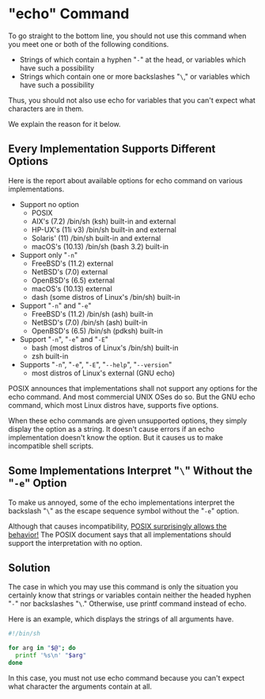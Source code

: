 # "echo" Command

To go straight to the bottom line, you should not use this command when you meet one or both of the following conditions.

* Strings of which contain a hyphen "`-`" at the head, or variables which have such a possibility
* Strings which contain one or more backslashes "`\`," or variables which have such a possibility

Thus, you should not also use echo for variables that you can't expect what characters are in them.

We explain the reason for it below.

## Every Implementation Supports Different Options

Here is the report about available options for echo command on various implementations.

* Support no option
  * POSIX
  * AIX's (7.2) /bin/sh (ksh) built-in and external
  * HP-UX's (11i v3) /bin/sh built-in and external
  * Solaris' (11) /bin/sh built-in and external
  * macOS's (10.13) /bin/sh (bash 3.2) built-in
* Support only "`-n`"
  * FreeBSD's (11.2) external
  * NetBSD's (7.0) external
  * OpenBSD's (6.5) external
  * macOS's (10.13) external
  * dash (some distros of Linux's /bin/sh) built-in
* Support "`-n`" and "`-e`"
  * FreeBSD's (11.2) /bin/sh (ash) built-in
  * NetBSD's (7.0) /bin/sh (ash) built-in
  * OpenBSD's (6.5) /bin/sh (pdksh) built-in
* Support "`-n`", "`-e`" and "`-E`"
  * bash (most distros of Linux's /bin/sh) built-in
  * zsh built-in
* Supports "`-n`", "`-e`", "`-E`", "`--help`", "`--version`"
  * most distros of Linux's external (GNU echo)

POSIX announces that implementations shall not support any options for the echo command. And most commercial UNIX OSes do so. But the GNU echo command, which most Linux distros have, supports five options.

When these echo commands are given unsupported options, they simply display the option as a string. It doesn't cause errors if an echo implementation doesn't know the option. But it causes us to make incompatible shell scripts.

## Some Implementations Interpret "`\`" Without the "`-e`" Option

To make us annoyed, some of the echo implementations interpret the backslash "`\`" as the escape sequence symbol without the "`-e`" option.

Although that causes incompatibility, [POSIX surprisingly allows the behavior!](https://pubs.opengroup.org/onlinepubs/9699919799/utilities/echo.html#tag_20_37_10) The POSIX document says that all implementations should support the interpretation with no option.

## Solution

The case in which you may use this command is only the situation you certainly know that strings or variables contain neither the headed hyphen "`-`" nor backslashes "`\`." Otherwise, use printf command instead of echo.

Here is an example, which displays the strings of all arguments have.

```sh
#!/bin/sh

for arg in "$@"; do
  printf '%s\n' "$arg"
done
```

In this case, you must not use echo command because you can't expect what character the arguments contain at all.

